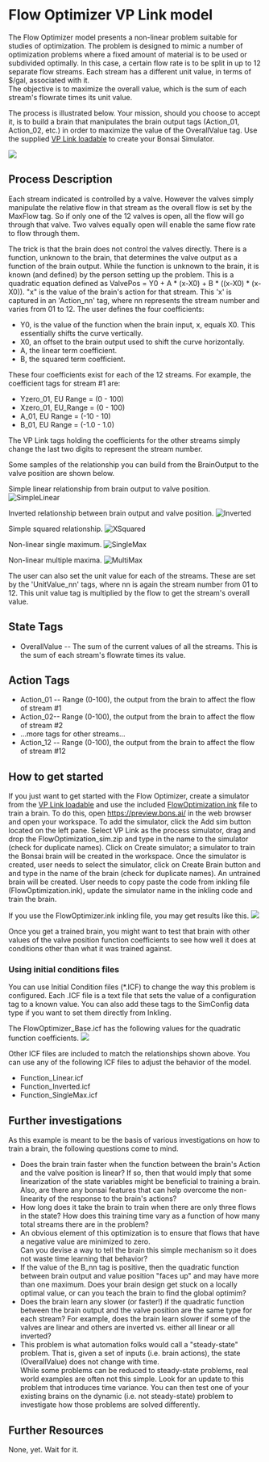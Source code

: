 # Flow Optimizer VP Link model

The Flow Optimizer model presents a non-linear problem suitable for studies of optimization.  The problem is designed to mimic a number of 
optimization problems where a fixed amount of material is to be used or subdivided optimally.  In this case, a certain flow rate is to
be split in up to 12 separate flow streams.  Each stream has a different unit value, in terms of $/gal, associated with it.  
The objective is to maximize
the overall value, which is the sum of each stream's flowrate times its unit value.

The process is illustrated below.  Your mission, should you choose to accept it, is to build a brain
that manipulates the brain output tags (Action_01, Action_02, etc.) in order to maximize the value of the OverallValue tag.
Use the supplied [VP Link loadable](FlowOptimizer_sim.zip) to create your Bonsai Simulator.


![](FlowOptimization.png)

## Process Description

Each stream indicated is controlled by a valve.  However the valves simply manipulate the relative flow in that stream as
the overall flow is set by the MaxFlow tag.  So if only one of the 12 valves is open, all the flow will go through that valve.
Two valves equally open will enable the same flow rate to flow through them.

The trick is that the brain does not control the valves directly.  There is a function, unknown to the brain, that determines the valve
output as a function of the brain output.  While the function is unknown to the brain, it is known (and defined) by the person setting
up the problem.  This is a quadratic equation defined as ValvePos = Y0 + A * (x-X0) + B * ((x-X0) * (x-X0)).  "x" is the value of the
brain's action for that stream.  This 'x' is captured in an 'Action_nn' tag, where nn represents the stream
number and varies from 01 to 12. The user defines the four
coefficients:

* Y0, is the value of the function when the brain input, x, equals X0.  This essentially shifts the curve vertically.
* X0, an offset to the brain output used to shift the curve horizontally.
* A, the linear term coefficient.
* B, the squared term coefficient.

These four coefficients exist for each of the 12 streams.  For example, the coefficient tags for stream #1 are:
* Yzero_01, EU Range = (0 - 100)
* Xzero_01, EU_Range = (0 - 100)
* A_01, EU Range = (-10 - 10)
* B_01, EU Range = (-1.0 - 1.0)

The VP Link tags holding the coefficients for the other streams simply change the last two digits to represent the stream number.

Some samples of the relationship you can build from the BrainOutput to the valve position are shown below.

Simple linear relationship from brain output to valve position.
![SimpleLinear](FO_FunctionLinear.png)

Inverted relationship between brain output and valve position.
![Inverted](FO_FunctionInverted.png)

Simple squared relationship.
![XSquared](FO_FunctionXSquared.png)

Non-linear single maximum.
![SingleMax](FO_FunctionNonLinear_SingleMax.png)

Non-linear multiple maxima.
![MultiMax](FO_FunctionNonLinear_MultiMax.png)

The user can also set the unit value for each of the streams.  These are set by the 'UnitValue_nn' tags, where nn
is again the stream number from 01 to 12.  This unit value tag is multiplied by the flow to get the stream's overall value.


## State Tags
* OverallValue -- The sum of the current values of all the streams.  This is the sum of each stream's flowrate times its value.

## Action Tags
* Action_01 -- Range (0-100), the output from the brain to affect the flow of stream #1
* Action_02-- Range (0-100), the output from the brain to affect the flow of stream #2
* ...more tags for other streams...
* Action_12 -- Range (0-100), the output from the brain to affect the flow of stream #12

## How to get started

If you just want to get started with the Flow Optimizer, create a simulator from the [VP Link loadable](FlowOptimizer_sim.zip) and 
use the included [FlowOptimization.ink](FlowOptimization.ink) file to train a brain.
To do this, open https://preview.bons.ai/ in the web browser and open your workspace. To add the simulator, click the Add sim button located on the left
pane. Select VP Link as the process simulator, drag and drop the FlowOptimization_sim.zip and type in the name to the simulator (check for duplicate names).
Click on Create simulator; a simulator to train the Bonsai brain will be created in the workspace. Once the simulator is created, user needs to select the
simulator, click on Create Brain button and and type in the name of the brain (check for duplicate names). An untrained brain will be created. User needs
to copy paste the code from inkling file (FlowOptimization.ink), update the simulator name in the inkling code and train the brain.    


If you use the FlowOptimizer.ink inkling file, you may get results like this.  ![](FlowOptimization_BrainTraining.png)

Once you get a trained brain, you might want to test that brain with other values of the valve position function coefficients to see 
how well it does at conditions other than what it was trained against.


### Using initial conditions files

You can use Initial Condition files (\*.ICF) to change the way this problem is configured.  Each .ICF file is a text file that sets 
the value of a configuration tag to a known value.   You can also add these tags to the SimConfig data type if you want to set them
directly from Inkling.  

The FlowOptimizer_Base.icf has the following values for the quadratic function coefficients.  ![](FO_ConfigBase.png)  

Other ICF files are included to match the relationships shown above.
You can use any of the following ICF files to adjust the behavior of the model.
* Function_Linear.icf
* Function_Inverted.icf
* Function_SingleMax.icf


## Further investigations

As this example is meant to be the basis of various investigations on how to train a brain, the following questions
come to mind.

*  Does the brain train faster when the function between the brain's Action and the valve position is linear?  If so, then that would
imply that some linearization of the state variables might be beneficial to training a brain.  Also, are there any bonsai features 
that can help overcome the non-linearity of the response to the brain's actions?
*  How long does it take the brain to train when there are only three flows in the state?  How does this training time vary
as a function of how many total streams there are in the problem?
*  An obvious element of this optimization is to ensure that flows that have a negative value are minimized to zero.  
Can you devise a way to tell the brain this simple mechanism so it does not waste time learning that behavior?
*  If the value of the B_nn tag is positive, then the quadratic function between brain output and 
value position "faces up" and may have more than one maximum.
Does your brain design get stuck on a locally optimal value, or can you teach the brain to find the global optimim?
*  Does the brain learn any slower (or faster!) if the quadratic function between the brain output and the valve position
are the same type for each stream?  For example, does the brain learn slower if some of the valves are 
linear and others are inverted vs. either
all linear or all inverted?
*  This problem is what automation folks would call a "steady-state" problem.  That is, given a set of inputs (i.e. brain actions),
the state (OverallValue) does not change with time.  
While some problems can be reduced to steady-state problems, real world examples are often not this simple.  Look for 
an update to this problem that introduces time variance.  You can then test one of your existing brains on the dynamic (i.e. not steady-state)
problem to investigate how those problems are solved differently.

## Further Resources

None, yet.  Wait for it.